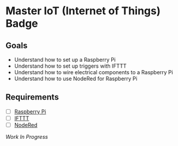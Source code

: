 # Master IoT (Internet of Things) Badge

## Goals

- Understand how to set up a Raspberry Pi
- Understand how to set up triggers with IFTTT
- Understand how to wire electrical components to a Raspberry Pi
- Understand how to use NodeRed for Raspberry Pi

## Requirements

- [ ] [Raspberry Pi](iot/raspberry-pi.md)
- [ ] [IFTTT](iot/ifttt.md)
- [ ] [NodeRed](iot/nodered.md)

*Work In Progress*